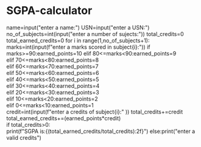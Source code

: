 # SGPA-calculator
name=input("enter a name:")
USN=input("enter a USN:")   
no_of_subjects=int(input("enter  a number of sujects:")) 
total_credits=0
total_earned_credits=0
for i in range(1,no_of_subjects+1): 
          marks=int(input(f"enter a marks scored in subject{i}:"))
          if marks>=90:earned_points=10
          elif 80<=marks<90:earned_points=9         
          elif 70<=marks<80:earned_points=8         
          elif 60<=marks<70:earned_points=7        
          elif 50<=marks<60:earned_points=6      
          elif 40<=marks<50:earned_points=5        
          elif 30<=marks<40:earned_points=4         
          elif 20<=marks<30:earned_points=3       
          elif 10<=marks<20:earned_points=2         
          elif 0<=marks<10:earned_points=1           
          credit=int(input(f"enter a credits of subject{i}:" ))
          total_credits+=credit 
          total_earned_credits+=(earned_points*credit)  
if total_credits>0:          
    print(f"SGPA is:{(total_earned_credits/total_credits):2f}") 
else:print("enter a valid credits")    
  
